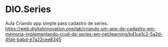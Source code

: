 # DIO.Series
Aula Criando app simple para cadastro de series.
https://web.digitalinnovation.one/lab/criando-um-app-de-cadastro-em-memoria-implementando-crud-de-series-em-net/learning/b41ce1c2-5a2d-4fde-babd-e7a22cee8345
